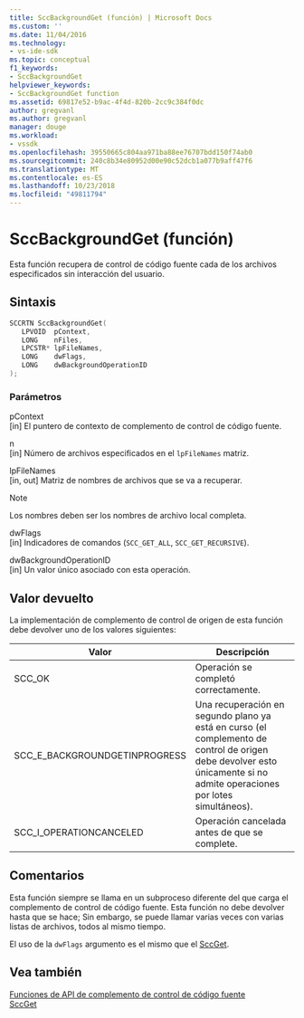 ```yaml
---
title: SccBackgroundGet (función) | Microsoft Docs
ms.custom: ''
ms.date: 11/04/2016
ms.technology:
- vs-ide-sdk
ms.topic: conceptual
f1_keywords:
- SccBackgroundGet
helpviewer_keywords:
- SccBackgroundGet function
ms.assetid: 69817e52-b9ac-4f4d-820b-2cc9c384f0dc
author: gregvanl
ms.author: gregvanl
manager: douge
ms.workload:
- vssdk
ms.openlocfilehash: 39550665c804aa971ba88ee76707bdd150f74ab0
ms.sourcegitcommit: 240c8b34e80952d00e90c52dcb1a077b9aff47f6
ms.translationtype: MT
ms.contentlocale: es-ES
ms.lasthandoff: 10/23/2018
ms.locfileid: "49811794"
---
```

# <a name="sccbackgroundget-function"></a>SccBackgroundGet (función)
Esta función recupera de control de código fuente cada de los archivos especificados sin interacción del usuario.  
  
## <a name="syntax"></a>Sintaxis  
  
```cpp  
SCCRTN SccBackgroundGet(  
   LPVOID  pContext,  
   LONG    nFiles,  
   LPCSTR* lpFileNames,  
   LONG    dwFlags,  
   LONG    dwBackgroundOperationID  
);  
```  
  
### <a name="parameters"></a>Parámetros  
 pContext  
 [in] El puntero de contexto de complemento de control de código fuente.  
  
 n  
 [in] Número de archivos especificados en el `lpFileNames` matriz.  
  
 lpFileNames  
 [in, out] Matriz de nombres de archivos que se va a recuperar.  
  
> [!NOTE]
>  Los nombres deben ser los nombres de archivo local completa.  
  
 dwFlags  
 [in] Indicadores de comandos (`SCC_GET_ALL`, `SCC_GET_RECURSIVE`).  
  
 dwBackgroundOperationID  
 [in] Un valor único asociado con esta operación.  
  
## <a name="return-value"></a>Valor devuelto  
 La implementación de complemento de control de origen de esta función debe devolver uno de los valores siguientes:  
  
|Valor|Descripción|  
|-----------|-----------------|  
|SCC_OK|Operación se completó correctamente.|  
|SCC_E_BACKGROUNDGETINPROGRESS|Una recuperación en segundo plano ya está en curso (el complemento de control de origen debe devolver esto únicamente si no admite operaciones por lotes simultáneos).|  
|SCC_I_OPERATIONCANCELED|Operación cancelada antes de que se complete.|  
  
## <a name="remarks"></a>Comentarios  
 Esta función siempre se llama en un subproceso diferente del que carga el complemento de control de código fuente. Esta función no debe devolver hasta que se hace; Sin embargo, se puede llamar varias veces con varias listas de archivos, todos al mismo tiempo.  
  
 El uso de la `dwFlags` argumento es el mismo que el [SccGet](../extensibility/sccget-function.md).  
  
## <a name="see-also"></a>Vea también  
 [Funciones de API de complemento de control de código fuente](../extensibility/source-control-plug-in-api-functions.md)   
 [SccGet](../extensibility/sccget-function.md)